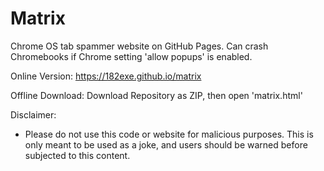 # Matrix
Chrome OS tab spammer website on GitHub Pages. Can crash Chromebooks if Chrome setting 'allow popups' is enabled.

Online Version:
https://182exe.github.io/matrix

Offline Download:
Download Repository as ZIP, then open 'matrix.html'

Disclaimer:
- Please do not use this code or website for malicious purposes. This is only meant to be used as a joke, and users should be warned before subjected to this content.
